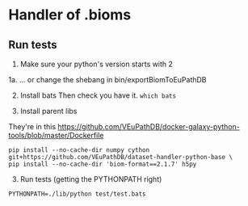 # Handler of .bioms


## Run tests

1. Make sure your python's version starts with 2

1a.  ... or change the shebang in bin/exportBiomToEuPathDB

2. Install bats
Then check you have it. `which bats`

3. Install parent libs

They're in this https://github.com/VEuPathDB/docker-galaxy-python-tools/blob/master/Dockerfile

```
pip install --no-cache-dir numpy cython git+https://github.com/VEuPathDB/dataset-handler-python-base \
pip install --no-cache-dir 'biom-format==2.1.7' h5py
```

3. Run tests (getting the PYTHONPATH right)

```
PYTHONPATH=./lib/python test/test.bats 
```
